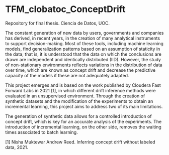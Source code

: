 # TFM_clobatoc_ConceptDrift

Repository for final thesis. Ciencia de Datos, UOC.

The constant generation of new data by users, governments and companies has derived, in recent years, in the creation of many analytical instruments to support decision-making.
Most of these tools, including machine learning models, find generalization patterns based on an assumption of staticity in the data; that is, it is understood that the data on which the conclusions are drawn are independent and identically distributed (IID). However, the study of non-stationary environments reflects variations in the distribution of data over time, which are known as concept drift and decrease the predictive capacity of the models if these are not adequately adapted.

This project emerges and is based on the work published by Cloudera Fast Forward Labs in 2021 [1], in which different drift inference methods were evaluated in an unsupervised environment. Through the creation of synthetic datasets and the modification of the experiments to obtain an incremental learning, this project aims to address two of its main limitations.

The generation of synthetic data allows for a controlled introduction of concept drift, which
is key for an accurate analysis of the experiments. The introduction of incremental learning, on
the other side, removes the waiting times associated to batch learning.

[1] Nisha Muktewar Andrew Reed. Inferring concept drift without labeled data, 2021.
